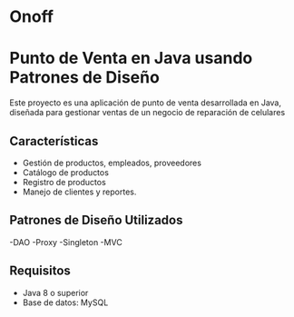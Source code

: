 # Onoff
# Punto de Venta en Java usando Patrones de Diseño

Este proyecto es una aplicación de punto de venta desarrollada en Java, diseñada para gestionar ventas de un negocio de reparación de celulares

## Características
- Gestión de productos, empleados, proveedores
- Catálogo de productos
- Registro de productos
- Manejo de clientes y reportes.

## Patrones de Diseño Utilizados
-DAO
-Proxy
-Singleton
-MVC

## Requisitos
- Java 8 o superior
- Base de datos: MySQL